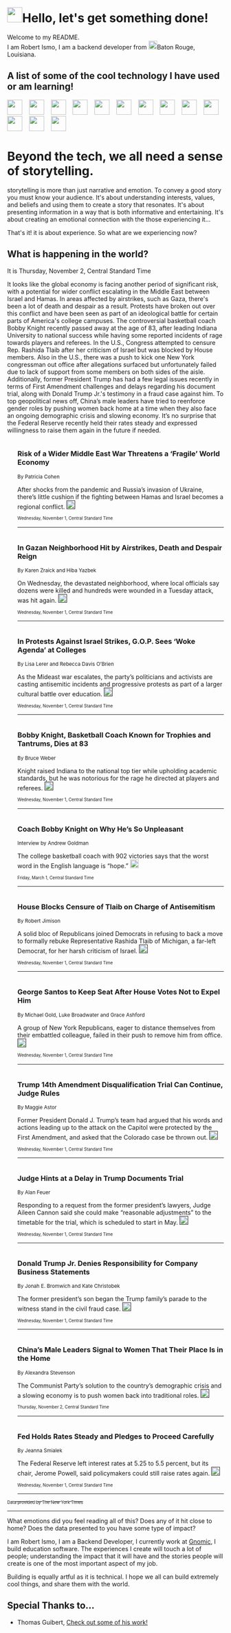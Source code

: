 <h1><img src="https://emojis.slackmojis.com/emojis/images/1643514375/3493/hot-coffee.gif?1643514375" width="35"/>Hello, let's get something done!</h1>

<p>Welcome to my README.<br/>
I am Robert Ismo, I am a backend developer from <img src="https://emojis.slackmojis.com/emojis/images/1638395689/50435/moulin_rouge.png?1638395689" width="20"/>Baton Rouge, Louisiana.</p>
<h2>A list of some of the cool technology I have used or am learning!</h2>
<p>
<img src="https://emojis.slackmojis.com/emojis/images/1643516091/21142/meow_bongotap.gif?1643516091" width="35" alt="">
<img src="https://img.shields.io/badge/Favorite%20Frontend%20Framework-SvelteKit-f83903" alt="">
<img src="https://img.shields.io/badge/Second%20Favorite-Vue-40b581" alt="">
<img src="https://img.shields.io/badge/Most%20Used%20Runtime-Nodejs-78b061" alt="">
<img src="https://emojis.slackmojis.com/emojis/images/1643517416/34482/fire.gif?1643517416" width="35" alt="">
<img src="https://img.shields.io/badge/Javascript%20But%20Better-Typescript-0078ca" alt="">
<img src="https://img.shields.io/badge/Favorite%20Language-Elixir-3e244d" alt="">
<img src="https://img.shields.io/badge/Containerize%20Everything-Docker-6ac9ef" alt="">
<img src="https://emojis.slackmojis.com/emojis/images/1643514596/5999/meow_party.gif?1643514596" width="35" alt="">
<img src="https://img.shields.io/badge/API%20Love%20Language-Graphql-de32a5" alt="">
<img src="https://img.shields.io/badge/Our%20Favorite%20Version%20Controller-Git-e94f33" alt="">
<img src="https://img.shields.io/badge/Favorite%20Database-Redis-d42d1d" alt="">
<img src="https://emojis.slackmojis.com/emojis/images/1643514559/5584/deployparrot.gif?1643514559" width="35" alt="">
<img src="https://img.shields.io/badge/Container%20Interstate-RabbitMQ-f66200" alt="">
<img src="https://img.shields.io/badge/Gotta%20Learn-Kubernetes-316adf" alt="">
<img src="https://img.shields.io/badge/Really%20Mature%20Now-WASM-654fef" alt="">
<img src="https://emojis.slackmojis.com/emojis/images/1666642497/61942/dance_vibe.gif?1666642497" width="35" alt="">
<img src="https://img.shields.io/badge/For%20My%20M1-ARM64-657d96" alt="">
<img src="https://img.shields.io/badge/Loving%20This%20So%20Much-TailwindCSS-17bcb5" alt="">
<img src="https://img.shields.io/badge/Cool%20Build%20Tool-Vite-f9cb24" alt="">
<img src="https://emojis.slackmojis.com/emojis/images/1669231376/62819/working-on-it.gif?1669231376" width="35" alt="">
<img src="https://img.shields.io/badge/Fun%20and%20Easy%20Database-MongoDB-5f8c49" alt="">
<img src="https://img.shields.io/badge/JS%20Life%20Support-NPM-c73737" alt="">
<img src="https://img.shields.io/badge/I%20Liked%20It-DynamoDB-0073b9" alt="">
<img src="https://emojis.slackmojis.com/emojis/images/1643514045/46/question.gif?1643514045" width="35" alt="">
<img src="https://img.shields.io/badge/cool-React-60d6f9" alt="">
<img src="https://img.shields.io/badge/Future%20Big%20Project-Lambda-f37e00" alt="">
<img src="https://img.shields.io/badge/NPM%20But%20Better-PNPM-f1aa07" alt="">
<img src="https://emojis.slackmojis.com/emojis/images/1643514943/9662/fbwow.gif?1643514943" width="35" alt="">
<img src="https://img.shields.io/badge/First%20Language-C-662079" alt="">
<img src="https://img.shields.io/badge/Where%20I%20Deploy%20Frontend-Vercel-000000" alt="">
<img src="https://img.shields.io/badge/Who%20Does%20not%20Want%20an%20App-Swift-f9492a" alt="">
<img src="https://emojis.slackmojis.com/emojis/images/1643514058/151/javascript.png?1643514058" width="35" alt="">
<img src="https://img.shields.io/badge/cool-Python-fbd542" alt="">
<img src="https://img.shields.io/badge/Favorite%20Something-Stripe-656cdc" alt="">
<img src="https://img.shields.io/badge/Of%20Course-HTML5-ed6327" alt="">
<img src="https://emojis.slackmojis.com/emojis/images/1660415405/60731/bomb.gif?1660415405" width="35" alt="">
<img src="https://img.shields.io/badge/hate-CSS-2964ec" alt="">
<img src="https://img.shields.io/badge/Learning-CircleCI-141215" alt="">
<img src="https://img.shields.io/badge/Learning-Rust-fbbb3b" alt="">
<img src="https://emojis.slackmojis.com/emojis/images/1660415397/60712/writing-hand.gif?1660415397" width="35" alt="">
<img src="https://img.shields.io/badge/Dev%20Browser%20of%20Choice-Firefox-cc4e26" alt="">
<img src="https://img.shields.io/badge/Recoverying%20From%20Windows-UNIX-1781e3" alt="">
<img src="https://img.shields.io/badge/LOVE-LogSeq-90c1c2" alt="">
<img src="https://emojis.slackmojis.com/emojis/images/1643514066/223/kirby.gif?1643514066" width="35" alt="">
<img src="https://img.shields.io/badge/Daily%20Driver-MacOS-e6e6e8" alt="">
<img src="https://img.shields.io/badge/Git%20Server-Github-000000" alt="">
<img src="https://img.shields.io/badge/enjoyable-EC2-f17428" alt="">
<img src="https://emojis.slackmojis.com/emojis/images/1643514239/2069/excited.gif?1643514239" width="35" alt="">
</p>
<h1>Beyond the tech, we all need a sense of storytelling.</h1>
<p>storytelling is more than just narrative and emotion. To convey a good story you must know your audience. It's about understanding interests, values, and beliefs and using them to create a story that resonates. It's about presenting information in a way that is both informative and entertaining. It's about creating an emotional connection with the those experiencing it...</p>
<p>That's it! it is about experience. So what are we experiencing now?</p>
<h2>What is happening in the world?</h2>
<p>It is Thursday, November 2, Central Standard Time</p>
<p>
It looks like the global economy is facing another period of significant risk, with a potential for wider conflict escalating in the Middle East between Israel and Hamas. In areas affected by airstrikes, such as Gaza, there&#39;s been a lot of death and despair as a result. Protests have broken out over this conflict and have been seen as part of an ideological battle for certain parts of America&#39;s college campuses. The controversial basketball coach Bobby Knight recently passed away at the age of 83, after leading Indiana University to national success while having some reported incidents of rage towards players and referees. In the U.S., Congress attempted to censure Rep. Rashida Tlaib after her criticism of Israel but was blocked by House members. Also in the U.S., there was a push to kick one New York congressman out office after allegations surfaced but unfortunately failed due to lack of support from some members on both sides of the aisle. Additionally, former President Trump has had a few legal issues recently in terms of First Amendment challenges and delays regarding his document trial, along with Donald Trump Jr.&#39;s testimony in a fraud case against him. To top geopolitical news off, China’s male leaders have tried to reenforce gender roles by pushing women back home at a time when they also face an ongoing demographic crisis and slowing economy. It’s no surprise that the Federal Reserve recently held their rates steady and expressed willingness to raise them again in the future if needed.</p>
<ol>
<img src="https://img.shields.io/badge/-business-blue" alt="">
<h3>Risk of a Wider Middle East War Threatens a ‘Fragile’ World Economy</h3>
<sub>By Patricia Cohen</sub>
<p>After shocks from the pandemic and Russia’s invasion of Ukraine, there’s little cushion if the fighting between Hamas and Israel becomes a regional conflict.  <a href=""><img src="https://developer.nytimes.com/files/poweredby_nytimes_30b.png?v=1583354208352" height="20"></a></p>
<sub><sub>Wednesday, November 1, Central Standard Time</sub></sub>
<hr/>
<img src="https://img.shields.io/badge/-world-blue" alt="">
<h3>In Gazan Neighborhood Hit by Airstrikes, Death and Despair Reign</h3>
<sub>By Karen Zraick and Hiba Yazbek</sub>
<p>On Wednesday, the devastated neighborhood, where local officials say dozens were killed and hundreds were wounded in a Tuesday attack, was hit again.  <a href=""><img src="https://developer.nytimes.com/files/poweredby_nytimes_30b.png?v=1583354208352" height="20"></a></p>
<sub><sub>Wednesday, November 1, Central Standard Time</sub></sub>
<hr/>
<img src="https://img.shields.io/badge/-us-blue" alt="">
<h3>In Protests Against Israel Strikes, G.O.P. Sees ‘Woke Agenda’ at Colleges</h3>
<sub>By Lisa Lerer and Rebecca Davis O’Brien</sub>
<p>As the Mideast war escalates, the party’s politicians and activists are casting antisemitic incidents and progressive protests as part of a larger cultural battle over education.  <a href=""><img src="https://developer.nytimes.com/files/poweredby_nytimes_30b.png?v=1583354208352" height="20"></a></p>
<sub><sub>Wednesday, November 1, Central Standard Time</sub></sub>
<hr/>
<img src="https://img.shields.io/badge/-sports-blue" alt="">
<h3>Bobby Knight, Basketball Coach Known for Trophies and Tantrums, Dies at 83</h3>
<sub>By Bruce Weber</sub>
<p>Knight raised Indiana to the national top tier while upholding academic standards, but he was notorious for the rage he directed at players and referees.  <a href=""><img src="https://developer.nytimes.com/files/poweredby_nytimes_30b.png?v=1583354208352" height="20"></a></p>
<sub><sub>Wednesday, November 1, Central Standard Time</sub></sub>
<hr/>
<img src="https://img.shields.io/badge/-magazine-blue" alt="">
<h3>Coach Bobby Knight on Why He’s So Unpleasant</h3>
<sub>Interview by Andrew Goldman</sub>
<p>The college basketball coach with 902 victories says that the worst word in the English language is “hope.”  <a href="https://nyti.ms/YC7wg3"><img src="https://developer.nytimes.com/files/poweredby_nytimes_30b.png?v=1583354208352" height="20"></a></p>
<sub><sub>Friday, March 1, Central Standard Time</sub></sub>
<hr/>
<img src="https://img.shields.io/badge/-us-blue" alt="">
<h3>House Blocks Censure of Tlaib on Charge of Antisemitism</h3>
<sub>By Robert Jimison</sub>
<p>A solid bloc of Republicans joined Democrats in refusing to back a move to formally rebuke Representative Rashida Tlaib of Michigan, a far-left Democrat, for her harsh criticism of Israel.  <a href=""><img src="https://developer.nytimes.com/files/poweredby_nytimes_30b.png?v=1583354208352" height="20"></a></p>
<sub><sub>Wednesday, November 1, Central Standard Time</sub></sub>
<hr/>
<img src="https://img.shields.io/badge/-nyregion-blue" alt="">
<h3>George Santos to Keep Seat After House Votes Not to Expel Him</h3>
<sub>By Michael Gold, Luke Broadwater and Grace Ashford</sub>
<p>A group of New York Republicans, eager to distance themselves from their embattled colleague, failed in their push to remove him from office.  <a href=""><img src="https://developer.nytimes.com/files/poweredby_nytimes_30b.png?v=1583354208352" height="20"></a></p>
<sub><sub>Wednesday, November 1, Central Standard Time</sub></sub>
<hr/>
<img src="https://img.shields.io/badge/-us-blue" alt="">
<h3>Trump 14th Amendment Disqualification Trial Can Continue, Judge Rules</h3>
<sub>By Maggie Astor</sub>
<p>Former President Donald J. Trump’s team had argued that his words and actions leading up to the attack on the Capitol were protected by the First Amendment, and asked that the Colorado case be thrown out.  <a href=""><img src="https://developer.nytimes.com/files/poweredby_nytimes_30b.png?v=1583354208352" height="20"></a></p>
<sub><sub>Wednesday, November 1, Central Standard Time</sub></sub>
<hr/>
<img src="https://img.shields.io/badge/-us-blue" alt="">
<h3>Judge Hints at a Delay in Trump Documents Trial</h3>
<sub>By Alan Feuer</sub>
<p>Responding to a request from the former president’s lawyers, Judge Aileen Cannon said she could make “reasonable adjustments” to the timetable for the trial, which is scheduled to start in May.  <a href=""><img src="https://developer.nytimes.com/files/poweredby_nytimes_30b.png?v=1583354208352" height="20"></a></p>
<sub><sub>Wednesday, November 1, Central Standard Time</sub></sub>
<hr/>
<img src="https://img.shields.io/badge/-nyregion-blue" alt="">
<h3>Donald Trump Jr. Denies Responsibility for Company Business Statements</h3>
<sub>By Jonah E. Bromwich and Kate Christobek</sub>
<p>The former president’s son began the Trump family’s parade to the witness stand in the civil fraud case.  <a href=""><img src="https://developer.nytimes.com/files/poweredby_nytimes_30b.png?v=1583354208352" height="20"></a></p>
<sub><sub>Wednesday, November 1, Central Standard Time</sub></sub>
<hr/>
<img src="https://img.shields.io/badge/-world-blue" alt="">
<h3>China’s Male Leaders Signal to Women That Their Place Is in the Home</h3>
<sub>By Alexandra Stevenson</sub>
<p>The Communist Party’s solution to the country’s demographic crisis and a slowing economy is to push women back into traditional roles.  <a href=""><img src="https://developer.nytimes.com/files/poweredby_nytimes_30b.png?v=1583354208352" height="20"></a></p>
<sub><sub>Thursday, November 2, Central Standard Time</sub></sub>
<hr/>
<img src="https://img.shields.io/badge/-business-blue" alt="">
<h3>Fed Holds Rates Steady and Pledges to Proceed Carefully</h3>
<sub>By Jeanna Smialek</sub>
<p>The Federal Reserve left interest rates at 5.25 to 5.5 percent, but its chair, Jerome Powell, said policymakers could still raise rates again.  <a href=""><img src="https://developer.nytimes.com/files/poweredby_nytimes_30b.png?v=1583354208352" height="20"></a></p>
<sub><sub>Wednesday, November 1, Central Standard Time</sub></sub>
<hr/>
</ol>
<a href="https://developer.nytimes.com"><sub><sub>Data provided by The New York Times</sub></sub></a>
<hr/>
<p>What emotions did you feel reading all of this? Does any of it hit close to home? Does the data presented to you have some type of impact?</p>
<p>I am Robert Ismo, I am a Backend Developer, I currently work at <a href="https://gnomic.education/">Gnomic</a>, I build education software. The experiences I create will touch a lot of people; understanding the impact that it will have and the stories people will create is one of the most important aspect of my job.</p>
<p>Building is equally artful as it is technical. I hope we all can build extremely cool things, and share them with the world.</p>
<h2>Special Thanks to...</h2>
<ul>
<li>Thomas Guibert, <a href="https://github.com/thmsgbrt/thmsgbrt">Check out some of his work!</a></li>
</ul>